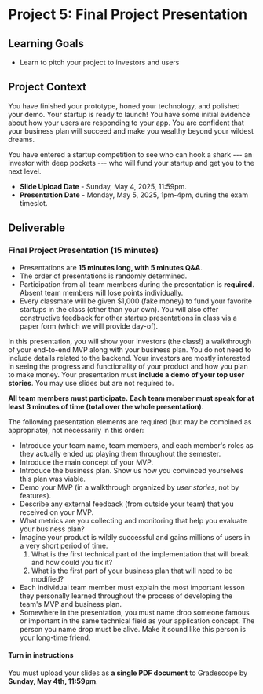 # Project 5: Final Project Presentation

## Learning Goals

- Learn to pitch your project to investors and users

## Project Context

You have finished your prototype, honed your technology, and polished your demo. 
Your startup is ready to launch!  You have some initial evidence 
about how your users are responding to your app. You are confident that your 
business plan will succeed and make you wealthy beyond your wildest dreams.

You have entered a startup competition to see who can hook a shark --- an investor 
with deep pockets --- who will fund your startup and get you to the next level.

- **Slide Upload Date** - Sunday, May 4, 2025, 11:59pm.
- **Presentation Date** - Monday, May 5, 2025, 1pm-4pm, during the exam timeslot.

## Deliverable

### Final Project Presentation (15 minutes)

- Presentations are **15 minutes long, with 5 minutes Q&A**.
- The order of presentations is randomly determined.
- Participation from all team members during the presentation is **required**. Absent team members will lose points individually.
- Every classmate will be given $1,000 (fake money) to fund your favorite startups in the class (other than your own). You will also offer constructive feedback for other startup presentations in class via a paper form (which we will provide day-of).

In this presentation, you will show your investors (the class!) a walkthrough of your end-to-end MVP along with your business plan. You do not need to include details related to the backend. Your investors are mostly interested in seeing the progress and functionality of your product and how you plan to make money. Your presentation must **include a demo of your top user stories**. You may use slides but are not required to. 

**All team members must participate.**
**Each team member must speak for at least 3 minutes of time (total over the whole presentation)**.

The following presentation elements are required (but may be combined as appropriate), not necessarily in this order:

- Introduce your team name, team members, and each member's roles as they actually ended up playing them throughout the semester.
- Introduce the main concept of your MVP.
- Introduce the business plan. Show us how you convinced yourselves this plan was viable. 
- Demo your MVP (in a walkthrough organized by _user stories_, not by features).
- Describe any external feedback (from outside your team) that you received on your MVP.
- What metrics are you collecting and monitoring that help you evaluate your business plan? 
- Imagine your product is wildly successful and gains millions of users in a very short period of time. 
    1. What is the first technical part of the implementation that will break and how could you fix it?
    1. What is the first part of your business plan that will need to be modified? 
- Each individual team member must explain the most important lesson they personally learned throughout the process of developing the team's MVP and business plan.
- Somewhere in the presentation, you must name drop someone famous or important in the same technical field as your application concept. The person you name drop must be alive. Make it sound like this person is your long-time friend.


#### Turn in instructions

You must upload your slides as **a single PDF document** to Gradescope by **Sunday, May 4th, 11:59pm**.



